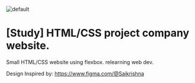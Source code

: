 ![default](https://user-images.githubusercontent.com/91026599/194770013-95881d29-97b8-45bb-8b28-6a542428edfb.PNG)
# [Study] HTML/CSS project company website.
Small HTML/CSS website using flexbox. relearning web dev.

Design Inspired by: https://www.figma.com/@Saikrishna

